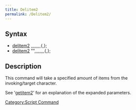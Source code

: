 ```yaml
---
title: Delitem2
permalink: /Delitem2/
---
```


Syntax
------

-   [delitem2](/delitem2 "wikilink") <item id>,<amount>,<identify>,<refine>,<attribute>,<card1>,<card2>,<card3>,<card4>{,<account ID>};
-   [delitem2](/delitem2 "wikilink") "<Item name>",<amount>,<identify>,<refine>,<attribute>,<card1>,<card2>,<card3>,<card4>{,<account ID>};

Description
-----------

This command will take a specified amount of items from the invoking/target character.

See '[getitem2](/getitem2 "wikilink")' for an explanation of the expanded parameters.

[Category:Script Command](/Category:Script_Command "wikilink")